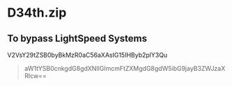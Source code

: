 # D34th.zip

## To bypass LightSpeed Systems

V2VsY29tZSB0byBkMzR0aC56aXAsIG15IHByb2plY3Qu

>aW1tYSB0cnkgdG8gdXNlIGlmcmFtZXMgdG8gdW5ibG9jayB3ZWJzaXRlcw==
